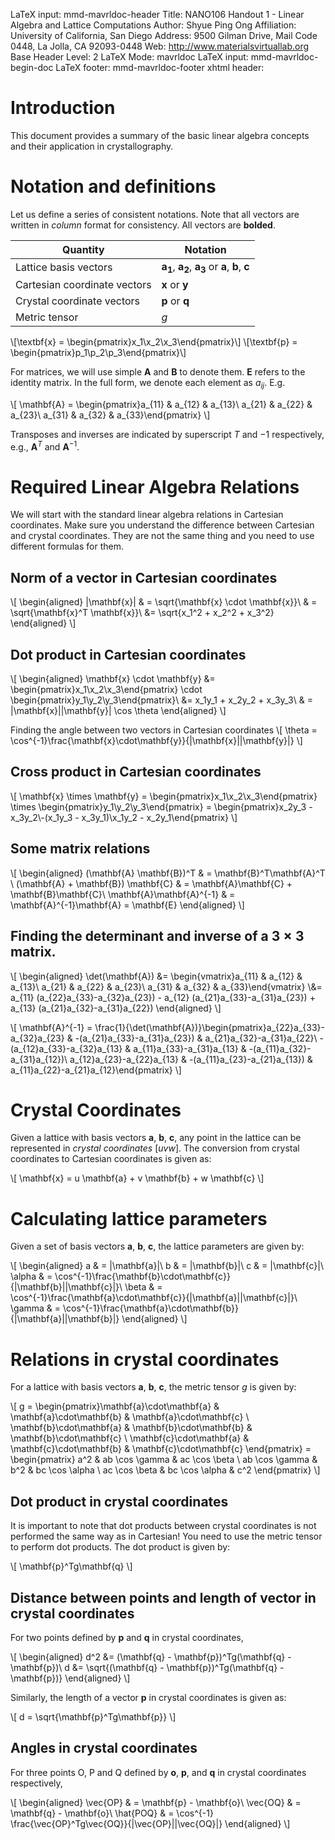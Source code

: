 LaTeX input:        mmd-mavrldoc-header
Title:              NANO106 Handout 1 - Linear Algebra and Lattice Computations
Author:             Shyue Ping Ong
Affiliation:        University of California, San Diego
Address:            9500 Gilman Drive, Mail Code 0448, La Jolla, CA 92093-0448
Web:                http://www.materialsvirtuallab.org
Base Header Level:  2
LaTeX Mode:         mavrldoc
LaTeX input:        mmd-mavrldoc-begin-doc
LaTeX footer:       mmd-mavrldoc-footer
xhtml header:       <script type="text/javascript" src="https://cdn.mathjax.org/mathjax/latest/MathJax.js?config=TeX-AMS-MML_HTMLorMML"></script>


# Introduction

This document provides a summary of the basic linear algebra concepts and their
application in crystallography.

# Notation and definitions

Let us define a series of consistent notations. Note that all vectors are
written in *column* format for consistency. All vectors are **bolded**.

| Quantity | Notation |
| -------- | -------- |
| Lattice basis vectors | $\mathbf{a_1}$, $\mathbf{a_2}$, $\mathbf{a_3}$ or $\mathbf{a}$, $\mathbf{b}$, $\mathbf{c}$ |
| Cartesian coordinate vectors | $\mathbf{x}$ or $\mathbf{y}$ |
| Crystal coordinate vectors | $\mathbf{p}$ or $\mathbf{q}$ |
| Metric tensor | $g$ |

\\[\textbf{x} = \begin{pmatrix}x_1\\x_2\\x_3\end{pmatrix}\\]
\\[\textbf{p} = \begin{pmatrix}p_1\\p_2\\p_3\end{pmatrix}\\]

For matrices, we will use simple $\mathbf{A}$ and $\mathbf{B}$ to denote them.
$\mathbf{E}$ refers to the identity matrix. In the full form, we denote each element 
as $a_{ij}$. E.g.

\\[
\mathbf{A} = \begin{pmatrix}a_{11} & a_{12} & a_{13}\\ a_{21} & a_{22} & a_{23}\\ a_{31} & a_{32} & a_{33}\end{pmatrix}
\\]

Transposes and inverses are indicated by superscript $T$ and $-1$ respectively, e.g.,
$\mathbf{A}^T$ and $\mathbf{A}^{-1}$. 

# Required Linear Algebra Relations

We will start with the standard linear algebra relations in Cartesian coordinates.
Make sure you understand the difference between Cartesian and crystal coordinates. 
They are not the same thing and you need to use different formulas for them.

## Norm of a vector in Cartesian coordinates

\\[
\begin{aligned}
|\mathbf{x}| & = \sqrt{\mathbf{x} \cdot \mathbf{x}}\\
& = \sqrt{\mathbf{x}^T \mathbf{x}}\\
&= \sqrt{x_1^2 + x_2^2 + x_3^2}
\end{aligned}
\\]

## Dot product in Cartesian coordinates

\\[
\begin{aligned}
\mathbf{x} \cdot \mathbf{y} &= \begin{pmatrix}x_1\\x_2\\x_3\end{pmatrix} \cdot \begin{pmatrix}y_1\\y_2\\y_3\end{pmatrix}\\
&= x_1y_1 + x_2y_2 + x_3y_3\\
& = |\mathbf{x}||\mathbf{y}| \cos \theta
\end{aligned}
\\]

Finding the angle between two vectors in Cartesian coordinates
\\[
\theta = \cos^{-1}\frac{\mathbf{x}\cdot\mathbf{y}}{|\mathbf{x}||\mathbf{y}|}
\\]

## Cross product in Cartesian coordinates

\\[ \mathbf{x} \times \mathbf{y} = \begin{pmatrix}x_1\\x_2\\x_3\end{pmatrix} \times \begin{pmatrix}y_1\\y_2\\y_3\end{pmatrix} = \begin{pmatrix}x_2y_3 - x_3y_2\\-(x_1y_3 - x_3y_1)\\x_1y_2 - x_2y_1\end{pmatrix}
\\]

## Some matrix relations

\\[
\begin{aligned}
(\mathbf{A} \mathbf{B})^T & = \mathbf{B}^T\mathbf{A}^T \\
(\mathbf{A} + \mathbf{B}) \mathbf{C} & = \mathbf{A}\mathbf{C} + \mathbf{B}\mathbf{C}\\
\mathbf{A}\mathbf{A}^{-1} & = \mathbf{A}^{-1}\mathbf{A} = \mathbf{E} 
\end{aligned}
\\]

## Finding the determinant and inverse of a $3 \times 3$ matrix.

\\[
\begin{aligned}
\det(\mathbf{A}) &= \begin{vmatrix}a_{11} & a_{12} & a_{13}\\ a_{21} & a_{22} & a_{23}\\ a_{31} & a_{32} & a_{33}\end{vmatrix}
\\&= a_{11} (a_{22}a_{33}-a_{32}a_{23}) -
a_{12} (a_{21}a_{33}-a_{31}a_{23}) + a_{13} (a_{21}a_{32}-a_{31}a_{22})
\end{aligned}
\\]

\\[
\mathbf{A}^{-1} = \frac{1}{\det(\mathbf{A})}\begin{pmatrix}a_{22}a_{33}-a_{32}a_{23} & -(a_{21}a_{33}-a_{31}a_{23}) & a_{21}a_{32}-a_{31}a_{22}\\ -(a_{12}a_{33}-a_{32}a_{13} & a_{11}a_{33}-a_{31}a_{13} & -(a_{11}a_{32}-a_{31}a_{12})\\ a_{12}a_{23}-a_{22}a_{13} & -(a_{11}a_{23}-a_{21}a_{13}) & a_{11}a_{22}-a_{21}a_{12}\end{pmatrix}
\\]

# Crystal Coordinates

Given a lattice with basis vectors $\mathbf{a}$, $\mathbf{b}$, $\mathbf{c}$,
any point in the lattice can be represented in *crystal coordinates* $[uvw]$.
The conversion from crystal coordinates to Cartesian coordinates is given as:

\\[
\mathbf{x} = u \mathbf{a} + v \mathbf{b} + w \mathbf{c}
\\]

# Calculating lattice parameters

Given a set of basis vectors $\mathbf{a}$, $\mathbf{b}$, $\mathbf{c}$, the lattice parameters are given by:

\\[
\begin{aligned}
a & = |\mathbf{a}|\\
b & = |\mathbf{b}|\\
c & = |\mathbf{c}|\\
\alpha & = \cos^{-1}\frac{\mathbf{b}\cdot\mathbf{c}}{|\mathbf{b}||\mathbf{c}|}\\
\beta & = \cos^{-1}\frac{\mathbf{a}\cdot\mathbf{c}}{|\mathbf{a}||\mathbf{c}|}\\
\gamma & = \cos^{-1}\frac{\mathbf{a}\cdot\mathbf{b}}{|\mathbf{a}||\mathbf{b}|}
\end{aligned}
\\]

# Relations in crystal coordinates

For a lattice with basis vectors $\mathbf{a}$, $\mathbf{b}$, $\mathbf{c}$, the
metric tensor $g$ is given by:

\\[
g = \begin{pmatrix}\mathbf{a}\cdot\mathbf{a} & \mathbf{a}\cdot\mathbf{b}  & \mathbf{a}\cdot\mathbf{c} \\ \mathbf{b}\cdot\mathbf{a} & \mathbf{b}\cdot\mathbf{b} & \mathbf{b}\cdot\mathbf{c} \\ \mathbf{c}\cdot\mathbf{a}  & \mathbf{c}\cdot\mathbf{b}  & \mathbf{c}\cdot\mathbf{c} \end{pmatrix} =
\begin{pmatrix} a^2 & ab \cos \gamma  &  ac \cos \beta \\  ab \cos \gamma &  b^2 &  bc \cos \alpha \\  ac \cos \beta  &  bc \cos \alpha  &  c^2 \end{pmatrix}
\\]

## Dot product in crystal coordinates

It is important to note that dot products between crystal coordinates is not
performed the same way as in Cartesian! You need to use the metric tensor to
perform dot products. The dot product is given by:

\\[
\mathbf{p}^Tg\mathbf{q}
\\]

## Distance between points and length of vector in crystal coordinates

For two points defined by $\mathbf{p}$ and $\mathbf{q}$ in crystal coordinates,

\\[
\begin{aligned}
d^2 &= (\mathbf{q} - \mathbf{p})^Tg(\mathbf{q} - \mathbf{p})\\
d &= \sqrt{(\mathbf{q} - \mathbf{p})^Tg(\mathbf{q} - \mathbf{p})}
\end{aligned}
\\]

Similarly, the length of a vector $\mathbf{p}$ in crystal coordinates is given as:

\\[
d = \sqrt{\mathbf{p}^Tg\mathbf{p}}
\\]

## Angles in crystal coordinates

For three points O, P and Q defined by $\mathbf{o}$, $\mathbf{p}$, and $\mathbf{q}$ in crystal coordinates respectively,

\\[
\begin{aligned}
\vec{OP} & = \mathbf{p} - \mathbf{o}\\
\vec{OQ} & = \mathbf{q} - \mathbf{o}\\
\hat{POQ} & = \cos^{-1} \frac{\vec{OP}^Tg\vec{OQ}}{|\vec{OP}||\vec{OQ}|}
\end{aligned}
\\]

